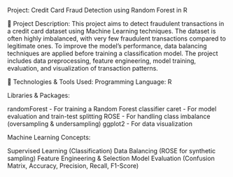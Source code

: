 Project: Credit Card Fraud Detection using Random Forest in R

📌 Project Description:
This project aims to detect fraudulent transactions in a credit card dataset using Machine Learning techniques. The dataset is often highly imbalanced, with very few fraudulent transactions compared to legitimate ones. To improve the model’s performance, data balancing techniques are applied before training a classification model. The project includes data preprocessing, feature engineering, model training, evaluation, and visualization of transaction patterns.


🚀 Technologies & Tools Used:
Programming Language: R

Libraries & Packages:

randomForest - For training a Random Forest classifier
caret - For model evaluation and train-test splitting
ROSE - For handling class imbalance (oversampling & undersampling)
ggplot2 - For data visualization

Machine Learning Concepts:

Supervised Learning (Classification)
Data Balancing (ROSE for synthetic sampling)
Feature Engineering & Selection
Model Evaluation (Confusion Matrix, Accuracy, Precision, Recall, F1-Score)
